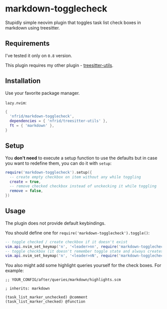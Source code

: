 # markdown-togglecheck

Stupidly simple neovim plugin that toggles task list check boxes in markdown
using treesitter.

## Requirements

I've tested it only on `0.8` version.

This plugin requires my other plugin -
[treesitter-utils](https://github.com/nfrid/treesitter-utils).

## Installation

Use your favorite package manager.

`lazy.nvim`:
```lua
{
  'nfrid/markdown-togglecheck',
  dependencies = { 'nfrid/treesitter-utils' },
  ft = { 'markdown' },
}
```

## Setup

You **don't need** to execute a setup function to use the defaults but in case you
want to redefine them, you can do it with `setup`:

```lua
require('markdown-togglecheck').setup({
  -- create empty checkbox on item without any while toggling
  create = true,
  -- remove checked checkbox instead of unckecking it while toggling
  remove = false,
})
```

## Usage

The plugin does not provide default keybindings.

You should define one for `require('markdown-togglecheck').toggle()`:

```lua
-- toggle checked / create checkbox if it doesn't exist
vim.api.nvim_set_keymap('n', '<leader>nn', require('markdown-togglecheck').toggle)
-- toggle checkbox (it doesn't remember toggle state and always creates [ ])
vim.api.nvim_set_keymap('n', '<leader>nN', require('markdown-togglecheck').toggle_box)
```

You also might add some highlight queries yourself for the check boxes. For
example:

```query
;; YOUR_CONFIG/after/queries/markdown/highlights.scm

; inherits: markdown

(task_list_marker_unchecked) @comment
(task_list_marker_checked) @function
```
